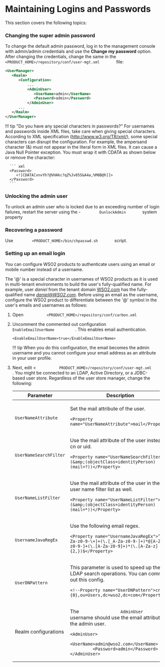 # Maintaining Logins and Passwords

This section covers the following topics:

### Changing the super admin password

To change the default admin password, log in to the management console
with admin/admin credentials and use the **Change my password** option.
After changing the credentials, change the same in the
`         <PRODUCT_HOME>/repository/conf/user-mgt.xml        ` file:

``` xml
<UserManager>
   <Realm>
      <Configuration>
          ...
          <AdminUser>
             <UserName>admin</UserName>                  
             <Password>admin</Password>
          </AdminUser>
      ...
   </Realm>
</UserManager>
```

!!! tip "Do you have any special characters in passwords?"
      For usernames and passwords inside XML files, take care when giving
      special characters. According to XML specification (<http://www.w3.org/TR/xml/>), some special characters can disrupt the
      configuration. For example, the ampersand character (&) must not appear
      in the literal form in XML files. It can cause a Java Null Pointer
      exception. You must wrap it with CDATA as shown below or remove
      the character:
      
      ``` xml
      <Password>
         <![CDATA[xnvYh?@VHAkc?qZ%Jv855&A4a,%M8B@h]]>
      </Password>
      ```

### Unlocking the admin user

To unlock an admin user who is locked due to an exceeding number of
login failures, restart the server using the -
`         DunlockAdmin        ` system property

### Recovering a password

Use `         <PRODUCT_HOME>/bin/chpasswd.sh        ` script.

### Setting up an email login

You can configure WSO2 products to authenticate users using an email or
mobile number instead of a username.

The '@' is a special character in usernames of WSO2 products as it is
used in multi-tenant environments to build the user's fully-qualified
name. For example, user *daniel* from the tenant domain
[WSO2.com](http://WSO2.com) has the fully-qualified name
*<daniel@WSO2.com>*. Before using an email as the username, configure
the WSO2 product to differentiate between the '@' symbol in the user's
emails and usernames as follows:

1.  Open
    `           <PRODUCT_HOME>/repository/conf/carbon.xml          `

2.  Uncomment the commented out configuration
    `           EnableEmailUserName          ` . This enables email
    authentication.

    ``` html/xml
    <EnableEmailUserName>true</EnableEmailUserName>
    ```

    !!! tip
        When you do this configuration, the email becomes the
        admin username and you cannot configure your email address as an
        attribute in your user profile.
    

3.  Next, edit \<
    `           PRODUCT_HOME>/repository/conf/user-mgt.xml          ` .
    You might be connected to an LDAP, Active Directory, or a JDBC-based
    user store. Regardless of the user store manager, change the
    following:
    <table>
    <colgroup>
    <col style="width: 50%" />
    <col style="width: 50%" />
    </colgroup>
    <thead>
    <tr class="header">
    <th>Parameter</th>
    <th>Description</th>
    </tr>
    </thead>
    <tbody>
    <tr class="odd">
    <td><code>               UserNameAttribute              </code></td>
    <td><p>Set the mail attribute of the user.</p>
    <div class="code panel pdl" style="border-width: 1px;">
    <div class="codeContent panelContent pdl">
    <pre class="html/xml" data-syntaxhighlighter-params="brush: html/xml; gutter: false; theme: Confluence" data-theme="Confluence" style="brush: html/xml; gutter: false; theme: Confluence"><code>&lt;Property name=&quot;UserNameAttribute&quot;&gt;mail&lt;/Property&gt;</code></pre>
    </div>
    </div></td>
    </tr>
    <tr class="even">
    <td><code>               UserNameSearchFilter              </code></td>
    <td><p>Use the mail attribute of the user instead of cn or uid.</p>
    <div class="code panel pdl" style="border-width: 1px;">
    <div class="codeContent panelContent pdl">
    <pre class="html/xml" data-syntaxhighlighter-params="brush: html/xml; gutter: false; theme: Confluence" data-theme="Confluence" style="brush: html/xml; gutter: false; theme: Confluence"><code>&lt;Property name=&quot;UserNameSearchFilter&quot;&gt;(&amp;amp;(objectClass=identityPerson)(mail=?))&lt;/Property&gt;</code></pre>
    </div>
    </div></td>
    </tr>
    <tr class="odd">
    <td><code>               UserNameListFilter              </code></td>
    <td><p>Use the mail attribute of the user in the user name filter list as well.</p>
    <div class="code panel pdl" style="border-width: 1px;">
    <div class="codeContent panelContent pdl">
    <pre class="html/xml" data-syntaxhighlighter-params="brush: html/xml; gutter: false; theme: Confluence" data-theme="Confluence" style="brush: html/xml; gutter: false; theme: Confluence"><code>&lt;Property name=&quot;UserNameListFilter&quot;&gt;(&amp;amp;(objectClass=identityPerson)(mail=*))&lt;/Property&gt;</code></pre>
    </div>
    </div></td>
    </tr>
    <tr class="even">
    <td><code>               UsernameJavaRegEx              </code></td>
    <td><p>Use the following email regex.</p>
    <div class="code panel pdl" style="border-width: 1px;">
    <div class="codeContent panelContent pdl">
    <pre class="html/xml" data-syntaxhighlighter-params="brush: html/xml; gutter: false; theme: Confluence" data-theme="Confluence" style="brush: html/xml; gutter: false; theme: Confluence"><code>&lt;Property name=&quot;UsernameJavaRegEx&quot;&gt;^[_A-Za-z0-9-\+]+(\.[_A-Za-z0-9-]+)*@[A-Za-z0-9-]+(\.[A-Za-z0-9]+)*(\.[A-Za-z]{2,})$&lt;/Property&gt;</code></pre>
    </div>
    </div></td>
    </tr>
    <tr class="odd">
    <td><code>               UserDNPattern              </code></td>
    <td><p>This parameter is used to speed up the LDAP search operations. You can comment out this config.</p>
    <div class="code panel pdl" style="border-width: 1px;">
    <div class="codeContent panelContent pdl">
    <pre class="html/xml" data-syntaxhighlighter-params="brush: html/xml; gutter: false; theme: Confluence" data-theme="Confluence" style="brush: html/xml; gutter: false; theme: Confluence"><code>&lt;!--Property name=&quot;UserDNPattern&quot;&gt;cn={0},ou=Users,dc=wso2,dc=com&lt;/Property--&gt;</code></pre>
    </div>
    </div></td>
    </tr>
    <tr class="even">
    <td>Realm configurations</td>
    <td><p>The <code>                AdminUser               </code> username should use the email attribute of the admin user.</p>
    <div class="code panel pdl" style="border-width: 1px;">
    <div class="codeContent panelContent pdl">
    <pre class="html/xml" data-syntaxhighlighter-params="brush: html/xml; gutter: false; theme: Confluence" data-theme="Confluence" style="brush: html/xml; gutter: false; theme: Confluence"><code>&lt;AdminUser&gt;
             &lt;UserName&gt;admin@wso2.com&lt;/UserName&gt;
             &lt;Password&gt;admin&lt;/Password&gt;
    &lt;/AdminUser&gt;</code></pre>
    </div>
    </div></td>
    </tr>
    </tbody>
    </table>
